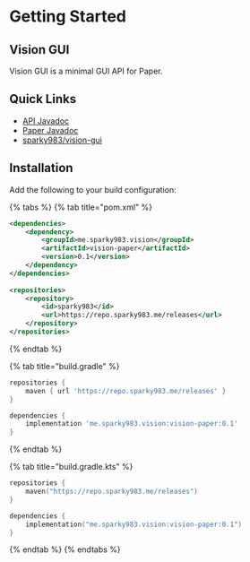 # Getting Started

## Vision GUI

Vision GUI is a minimal GUI API for Paper.

## Quick Links

* [API Javadoc](https://repo.sparky983.me/javadoc/releases/me/sparky983/vision/vision-api/0.2)
* [Paper Javadoc](https://repo.sparky983.me/javadoc/releases/me/sparky983/vision/vision-paper/0.2)
* [sparky983/vision-gui](https://github.com/sparky983/vision-gui)

## Installation

Add the following to your build configuration:

{% tabs %}
{% tab title="pom.xml" %}
```xml
<dependencies>
    <dependency>
        <groupId>me.sparky983.vision</groupId>
        <artifactId>vision-paper</artifactId>
        <version>0.1</version>
    </dependency>
</dependencies>
    
<repositories>
    <repository>
        <id>sparky983</id>
        <url>https://repo.sparky983.me/releases</url>
    </repository>
</repositories>
```
{% endtab %}

{% tab title="build.gradle" %}
```groovy
repositories {
    maven { url 'https://repo.sparky983.me/releases' }
}

dependencies {
    implementation 'me.sparky983.vision:vision-paper:0.1'
}
```
{% endtab %}

{% tab title="build.gradle.kts" %}
```kotlin
repositories {
    maven("https://repo.sparky983.me/releases")
}

dependencies {
    implementation("me.sparky983.vision:vision-paper:0.1")
}
```
{% endtab %}
{% endtabs %}

